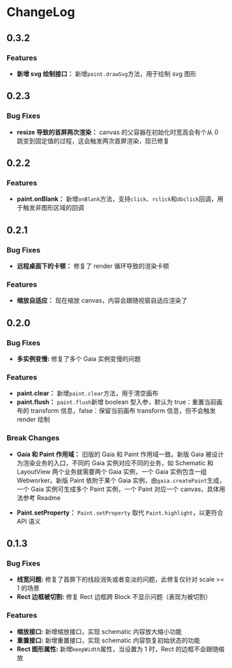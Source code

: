 # ChangeLog

## 0.3.2

### Features

- **新增 svg 绘制接口：** 新增`paint.drawSvg`方法，用于绘制 svg 图形

## 0.2.3

### Bug Fixes

- **resize 导致的首屏两次渲染：** canvas 的父容器在初始化时宽高会有个从 0 跳变到固定值的过程，这会触发两次首屏渲染，现已修复

## 0.2.2

### Features

- **paint.onBlank：** 新增`onBlank`方法，支持`click`、`rclick`和`dbclick`回调，用于触发非图形区域的回调

## 0.2.1

### Bug Fixes

- **远程桌面下的卡顿：** 修复了 render 循环导致的渲染卡顿

### Features

- **缩放自适应：** 现在缩放 canvas，内容会跟随视窗自适应渲染了

## 0.2.0

### Bug Fixes

- **多实例变慢:** 修复了多个 Gaia 实例变慢的问题

### Features

- **paint.clear：** 新增`paint.clear`方法，用于清空画布
- **paint.flush：** `paint.flush`新增 boolean 型入参，默认为 true：重置当前画布的 transform 信息，false：保留当前画布 transform 信息，但不会触发 render 绘制

### Break Changes

- **Gaia 和 Paint 作用域：** 旧版的 Gaia 和 Paint 作用域一致。新版 Gaia 被设计为渲染业务的入口，不同的 Gaia 实例对应不同的业务，如 Schematic 和 LayoutView 两个业务就需要两个 Gaia 实例，一个 Gaia 实例包含一组 Webworker。新版 Paint 依附于某个 Gaia 实例，由`gaia.createPaint`生成，一个 Gaia 实例可生成多个 Paint 实例，一个 Paint 对应一个 canvas，具体用法参考 Readme

- **Paint.setProperty：** `Paint.setProperty` 取代 `Paint.highlight`，以更符合 API 语义

## 0.1.3

### Bug Fixes

- **线宽问题:** 修复了首屏下的线段消失或者变淡的问题，此修复仅针对 scale >= 1 的场景
- **Rect 边框被切割:** 修复 Rect 边框跨 Block 不显示问题（表现为被切割）

### Features

- **缩放接口:** 新增缩放接口，实现 schematic 内容放大缩小功能
- **重置接口:** 新增重置接口，实现 schematic 内容恢复初始状态的功能
- **Rect 图形属性:** 新增`keepWidth`属性，当设置为 1 时，Rect 的边框不会跟随缩放
